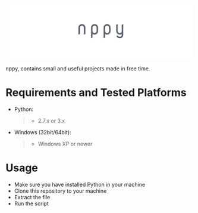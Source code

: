 <img src="cover.png">

nppy, contains small and useful projects made in free time.

# Requirements and Tested Platforms
* Python:
  > * 2.7.x or 3.x

* Windows (32bit/64bit):
  > * Windows XP or newer

# Usage
- Make sure you have installed Python in your machine
- Clone this repository to your machine
- Extract the file
- Run the script
